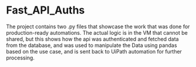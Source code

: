 # Fast_API_Auths
The project contains two .py files that showcase the work that was done for production-ready automations. The actual logic is in the VM that cannot be shared, but this shows how the api was authenticated and fetched data from the database, and was used to manipulate the Data using pandas based on the use case, and is sent back to UiPath automation for further processing.
